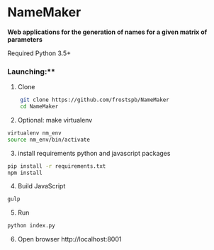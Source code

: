 # NameMaker

**Web applications for the generation of names for a given matrix of parameters**

Required Python 3.5+

### Launching:**

1. Clone
```bash
    git clone https://github.com/frostspb/NameMaker
    cd NameMaker
```

2. Optional: make virtualenv

```bash
virtualenv nm_env
source nm_env/bin/activate
```

3. install requirements python and javascript packages

```bash
pip install -r requirements.txt
npm install

```

4. Build JavaScript

```bash
gulp
```

5. Run

```bash
python index.py
```
6. Open browser http://localhost:8001



